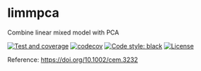 # limmpca
Combine linear mixed model with PCA

[![Test and coverage](https://github.com/htwangtw/limmpca/actions/workflows/test_and_coverage.yml/badge.svg)](https://github.com/htwangtw/limmpca/actions/workflows/test_and_coverage.yml)
[![codecov](https://codecov.io/gh/htwangtw/limmpca/branch/master/graph/badge.svg?token=kkLZAJ1E4G)](https://codecov.io/gh/htwangtw/limmpca)
[![Code style: black](https://img.shields.io/badge/code%20style-black-000000.svg)](https://github.com/psf/black)
[![License](https://img.shields.io/badge/License-BSD%203--Clause-blue.svg)](https://opensource.org/licenses/BSD-3-Clause)

Reference:
 https://doi.org/10.1002/cem.3232
